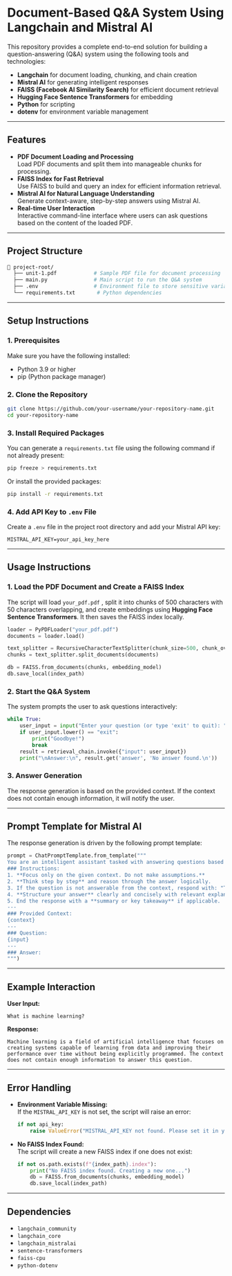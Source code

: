 # **Document-Based Q&A System Using Langchain and Mistral AI**

This repository provides a complete end-to-end solution for building a question-answering (Q&A) system using the following tools and technologies:

- **Langchain** for document loading, chunking, and chain creation  
- **Mistral AI** for generating intelligent responses  
- **FAISS (Facebook AI Similarity Search)** for efficient document retrieval  
- **Hugging Face Sentence Transformers** for embedding  
- **Python** for scripting  
- **dotenv** for environment variable management  

---

## **Features**

- **PDF Document Loading and Processing**  
  Load PDF documents and split them into manageable chunks for processing.
- **FAISS Index for Fast Retrieval**  
  Use FAISS to build and query an index for efficient information retrieval.
- **Mistral AI for Natural Language Understanding**  
  Generate context-aware, step-by-step answers using Mistral AI.
- **Real-time User Interaction**  
  Interactive command-line interface where users can ask questions based on the content of the loaded PDF.

---

## **Project Structure**

```bash
📁 project-root/
  ├── unit-1.pdf            # Sample PDF file for document processing
  ├── main.py               # Main script to run the Q&A system
  ├── .env                  # Environment file to store sensitive variables
  └── requirements.txt       # Python dependencies
```

---

## **Setup Instructions**

### **1. Prerequisites**
Make sure you have the following installed:

- Python 3.9 or higher  
- pip (Python package manager)

### **2. Clone the Repository**
```bash
git clone https://github.com/your-username/your-repository-name.git
cd your-repository-name
```

### **3. Install Required Packages**
You can generate a `requirements.txt` file using the following command if not already present:
```bash
pip freeze > requirements.txt
```

Or install the provided packages:
```bash
pip install -r requirements.txt
```

### **4. Add API Key to `.env` File**
Create a `.env` file in the project root directory and add your Mistral API key:

```
MISTRAL_API_KEY=your_api_key_here
```

---

## **Usage Instructions**

### **1. Load the PDF Document and Create a FAISS Index**

The script will load `your_pdf.pdf` , split it into chunks of 500 characters with 50 characters overlapping, and create embeddings using **Hugging Face Sentence Transformers**. It then saves the FAISS index locally.

```python
loader = PyPDFLoader("your_pdf.pdf")
documents = loader.load()

text_splitter = RecursiveCharacterTextSplitter(chunk_size=500, chunk_overlap=50)
chunks = text_splitter.split_documents(documents)

db = FAISS.from_documents(chunks, embedding_model)
db.save_local(index_path)
```

### **2. Start the Q&A System**

The system prompts the user to ask questions interactively:

```python
while True:
    user_input = input("Enter your question (or type 'exit' to quit): ")
    if user_input.lower() == "exit":
        print("Goodbye!")
        break
    result = retrieval_chain.invoke({"input": user_input})
    print("\nAnswer:\n", result.get('answer', 'No answer found.\n'))
```

### **3. Answer Generation**

The response generation is based on the provided context. If the context does not contain enough information, it will notify the user.

---

## **Prompt Template for Mistral AI**

The response generation is driven by the following prompt template:

```python
prompt = ChatPromptTemplate.from_template("""
You are an intelligent assistant tasked with answering questions based **only** on the provided context. Follow these rules to give a helpful, accurate, and well-structured response:
### Instructions:
1. **Focus only on the given context. Do not make assumptions.**
2. **Think step by step** and reason through the answer logically.
3. If the question is not answerable from the context, respond with: "The context does not contain enough information to answer this question."
4. **Structure your answer** clearly and concisely with relevant explanations, bullet points, or examples.
5. End the response with a **summary or key takeaway** if applicable.
---
### Provided Context:
{context}
---
### Question:
{input}
---
### Answer:
""")
```

---

## **Example Interaction**

**User Input:**  
```
What is machine learning?
```

**Response:**  
```
Machine learning is a field of artificial intelligence that focuses on creating systems capable of learning from data and improving their performance over time without being explicitly programmed. The context does not contain enough information to answer this question.
```

---

## **Error Handling**

- **Environment Variable Missing:**  
  If the `MISTRAL_API_KEY` is not set, the script will raise an error:
  ```python
  if not api_key:
      raise ValueError("MISTRAL_API_KEY not found. Please set it in your .env file.")
  ```

- **No FAISS Index Found:**  
  The script will create a new FAISS index if one does not exist:
  ```python
  if not os.path.exists(f"{index_path}.index"):
      print("No FAISS index found. Creating a new one...")
      db = FAISS.from_documents(chunks, embedding_model)
      db.save_local(index_path)
  ```

---

## **Dependencies**

- `langchain_community`  
- `langchain_core`  
- `langchain_mistralai`  
- `sentence-transformers`  
- `faiss-cpu`  
- `python-dotenv`  